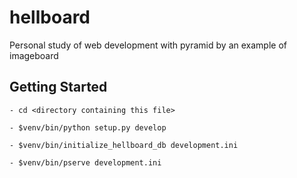 hellboard
=========

Personal study of web development with pyramid by an example of imageboard

Getting Started
---------------

```
- cd <directory containing this file>

- $venv/bin/python setup.py develop

- $venv/bin/initialize_hellboard_db development.ini

- $venv/bin/pserve development.ini
```